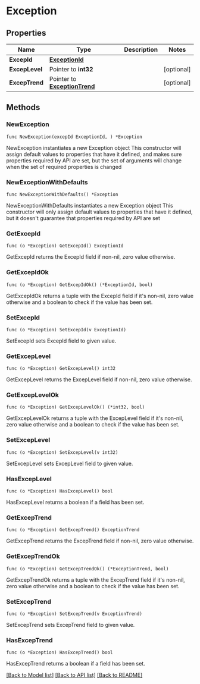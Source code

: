 # Exception

## Properties

Name | Type | Description | Notes
------------ | ------------- | ------------- | -------------
**ExcepId** | [**ExceptionId**](ExceptionId.md) |  | 
**ExcepLevel** | Pointer to **int32** |  | [optional] 
**ExcepTrend** | Pointer to [**ExceptionTrend**](ExceptionTrend.md) |  | [optional] 

## Methods

### NewException

`func NewException(excepId ExceptionId, ) *Exception`

NewException instantiates a new Exception object
This constructor will assign default values to properties that have it defined,
and makes sure properties required by API are set, but the set of arguments
will change when the set of required properties is changed

### NewExceptionWithDefaults

`func NewExceptionWithDefaults() *Exception`

NewExceptionWithDefaults instantiates a new Exception object
This constructor will only assign default values to properties that have it defined,
but it doesn't guarantee that properties required by API are set

### GetExcepId

`func (o *Exception) GetExcepId() ExceptionId`

GetExcepId returns the ExcepId field if non-nil, zero value otherwise.

### GetExcepIdOk

`func (o *Exception) GetExcepIdOk() (*ExceptionId, bool)`

GetExcepIdOk returns a tuple with the ExcepId field if it's non-nil, zero value otherwise
and a boolean to check if the value has been set.

### SetExcepId

`func (o *Exception) SetExcepId(v ExceptionId)`

SetExcepId sets ExcepId field to given value.


### GetExcepLevel

`func (o *Exception) GetExcepLevel() int32`

GetExcepLevel returns the ExcepLevel field if non-nil, zero value otherwise.

### GetExcepLevelOk

`func (o *Exception) GetExcepLevelOk() (*int32, bool)`

GetExcepLevelOk returns a tuple with the ExcepLevel field if it's non-nil, zero value otherwise
and a boolean to check if the value has been set.

### SetExcepLevel

`func (o *Exception) SetExcepLevel(v int32)`

SetExcepLevel sets ExcepLevel field to given value.

### HasExcepLevel

`func (o *Exception) HasExcepLevel() bool`

HasExcepLevel returns a boolean if a field has been set.

### GetExcepTrend

`func (o *Exception) GetExcepTrend() ExceptionTrend`

GetExcepTrend returns the ExcepTrend field if non-nil, zero value otherwise.

### GetExcepTrendOk

`func (o *Exception) GetExcepTrendOk() (*ExceptionTrend, bool)`

GetExcepTrendOk returns a tuple with the ExcepTrend field if it's non-nil, zero value otherwise
and a boolean to check if the value has been set.

### SetExcepTrend

`func (o *Exception) SetExcepTrend(v ExceptionTrend)`

SetExcepTrend sets ExcepTrend field to given value.

### HasExcepTrend

`func (o *Exception) HasExcepTrend() bool`

HasExcepTrend returns a boolean if a field has been set.


[[Back to Model list]](../README.md#documentation-for-models) [[Back to API list]](../README.md#documentation-for-api-endpoints) [[Back to README]](../README.md)


